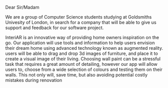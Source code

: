 Dear Sir/Madam

We are a group of Computer Science students studying at Goldsmiths Univesity of London, in search
for a company that will be able to give us support and feedback for our software project.

InteriAR is an innovative way of providing home owners inspiration on the go.
Our application will use tools and information to help users envision their dream home
using advanced technology known as augmented reality. users will be able to drag and drop 3d images
of furniture, and place it to create a visual image of their living. Choosing wall paint can be a 
stressful task that requires a great amount of detailing, however our app will allow users to,
choose from a wide selection of colours and testing them on their walls. This not only will,
save time, but also avoiding potential costly mistakes during renovation 
